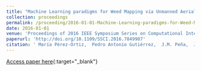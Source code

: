 ```yaml
---
title: "Machine Learning paradigms for Weed Mapping via Unmanned Aerial Vehicles"
collection: proceedings
permalink: /proceeding/2016-01-01-Machine-Learning-paradigms-for-Weed-Mapping-via-Unmanned-Aerial-Vehicles
date: 2016-01-01
venue: 'Proceedings of 2016 IEEE Symposium Series on Computational Intelligence (IEEE SSCI 2016)'
paperurl: 'http://doi.org/10.1109/SSCI.2016.7849987'
citation: ' María Pérez-Ortiz,  Pedro Antonio Gutiérrez,  J.M. Peña,  J. Torres-Sánchez,  F. López-Granados,  C. Hervás-Martínez, &quot;Machine Learning paradigms for Weed Mapping via Unmanned Aerial Vehicles.&quot; Proceedings of 2016 IEEE Symposium Series on Computational Intelligence (IEEE SSCI 2016), 2016, Athens, Greece, pp.1--8.'
---
```

[Access paper here](http://doi.org/10.1109/SSCI.2016.7849987){:target="_blank"}
